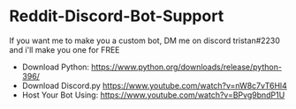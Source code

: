 # Reddit-Discord-Bot-Support
If you want me to make you a custom bot, DM me on discord tristan#2230 and i'll make you one for FREE


- Download Python: https://www.python.org/downloads/release/python-396/
- Download Discord.py https://www.youtube.com/watch?v=nW8c7vT6Hl4
- Host Your Bot Using: https://www.youtube.com/watch?v=BPvg9bndP1U
